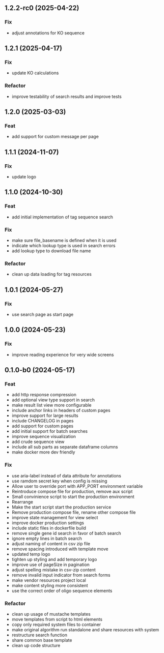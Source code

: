 ## 1.2.2-rc0 (2025-04-22)

### Fix

- adjust annotations for KO sequence

## 1.2.1 (2025-04-17)

### Fix

- update KO calculations

### Refactor

- improve testability of search results and improve tests

## 1.2.0 (2025-03-03)

### Feat

- add support for custom message per page

## 1.1.1 (2024-11-07)

### Fix

- update logo

## 1.1.0 (2024-10-30)

### Feat

- add initial implementation of tag sequence search

### Fix

- make sure file_basename is defined when it is used
- indicate which lookup type is used in search errors
- add lookup type to download file name

### Refactor

- clean up data loading for tag resources

## 1.0.1 (2024-05-27)

### Fix

- use search page as start page

## 1.0.0 (2024-05-23)

### Fix

- improve reading experience for very wide screens

## 0.1.0-b0 (2024-05-17)

### Feat

- add http response compression
- add optional view type support in search
- make result list view more configurable
- include anchor links in headers of custom pages
- improve support for large results
- include CHANGELOG in pages
- add support for custom pages
- add initial support for batch searches
- improve sequence visualization
- add crude sequence view
- include all sub parts as separate dataframe columns
- make docker more dev friendly

### Fix

- use aria-label instead of data attribute for annotations
- use ramdom secret key when config is missing
- Allow user to override port with APP_PORT environment variable
- Reintroduce compose file for production, remove aux script
- Small convinience script to start the production environment
- Rearrange
- Make the start script start the production service
- Remove production compose file, rename other compose file
- improve state management for view select
- improve docker production settings
- include static files in dockerfile build
- remove single gene id search in favor of batch search
- ignore empty lines in batch search
- adjust naming of content in csv zip file
- remove spacing introduced with template move
- updated temp logo
- tighten up styling and add temporary logo
- improve use of pageSize in pagination
- adjust spelling mistake in csv-zip content
- remove invalid input indicator from search forms
- make vendor resources project local
- make content styling more consistent
- use the correct order of oligo sequence elements

### Refactor

- clean up usage of mustache templates
- move templates from script to html elements
- copy only required system files to container
- make original algorithm run standalone and share resources with system
- restructure search function
- share common base template
- clean up code structure
